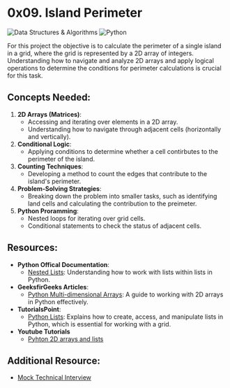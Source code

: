 # 0x09. Island Perimeter

![Data Structures & Algorithms](https://img.shields.io/badge/Data_Structures_&_Algorithms-818181) ![Python](https://img.shields.io/badge/Python-%23323330.svg?style=flat&logo=python&logoColor=%221222EF)

For this project the objective is to calculate the perimeter of a single island in a grid, where the grid is represented by a 2D array of integers. Understanding how to navigate and analyze 2D arrays and apply logical operations to determine the conditions for perimeter calculations is crucial for this task.

## Concepts Needed:

1. **2D Arrays (Matrices)**:
   - Accessing and iterating over elements in a 2D array.
   - Understanding how to navigate through adjacent cells (horizontally and vertically).
2. **Conditional Logic**:
   - Applying conditions to determine whether a cell contirbutes to the perimeter of the island.
3. **Counting Techniques**:
   - Developing a method to count the edges that contribute to the island's perimeter.
4. **Problem-Solving Strategies**:
   - Breaking down the problem into smaller tasks, such as identifying land cells and calculating the contribution to the preimeter.
5. **Python Proramming**:
   - Nested loops for iterating over grid cells.
   - Conditional statements to check the status of adjacent cells.

## Resources:

- **Python Offical Documentation**:
  - [Nested Lists](https://docs.python.org/3/tutorial/datastructures.html#nested-list-comprehensions): Understanding how to work with lists within lists in Python.
- **GeeksfirGeeks Articles**:
  - [Python Multi-dimensional Arrays](https://www.geeksforgeeks.org/python-using-2d-arrays-lists-the-right-way/): A guide to working with 2D arrays in Python effectively.
- **TutorialsPoint**:
  - [Python Lists](https://www.tutorialspoint.com/python/python_lists.htm): Explains how to create, access, and manipulate lists in Python, which is essential for working with a grid.
- **Youtube Tutorials**
  - [Pyhton 2D arrays and lists](https://www.youtube.com/watch?v=aNzepGawwCI)

## Additional Resource:

- [Mock Technical Interview](https://www.youtube.com/watch?v=fFgEM6CMQc4)
